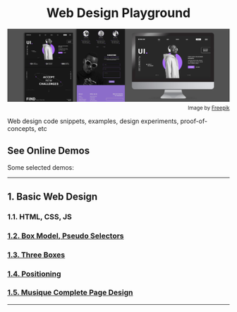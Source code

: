 <div align="center">
  <h1>Web Design Playground</h1>
  <img src="banner.jpg" align="center"/>
</div>
<div align="right">
  <sub>Image by <a href="https://www.freepik.com/free-psd/user-interface-design-website-template_20548064.htm#&position=10&from_view=collections">Freepik</a></sub>
</div>

Web design code snippets, examples, design experiments, proof-of-concepts, etc

## See Online Demos

Some selected demos:

<hr>

## 1. Basic Web Design

### 1.1. HTML, CSS, JS

### [1.2. Box Model, Pseudo Selectors](https://abeerration.github.io/Web-Design-Playground/demos/1.%20Basic%20Web%20Design/1.2.%20Box%20Model,%20Pseudo%20Selectors)

### [1.3. Three Boxes](https://abeerration.github.io/Web-Design-Playground/demos/1.%20Basic%20Web%20Design/1.3.%20Three%20Boxes)

### [1.4. Positioning](https://abeerration.github.io/Web-Design-Playground/demos/1.%20Basic%20Web%20Design/1.4.%20Positioning)

### [1.5. Musique Complete Page Design](https://abeerration.github.io/Web-Design-Playground/demos/1.%20Basic%20Web%20Design/1.5.%20Musique%20Complete%20Page%20Design)

<hr>

